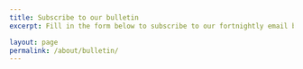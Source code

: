 ```yaml
---
title: Subscribe to our bulletin
excerpt: Fill in the form below to subscribe to our fortnightly email bulletin.

layout: page
permalink: /about/bulletin/
---
```


<div>
<script src="http://digital.scvo.org.uk/js/cmph.js"></script>
</div>